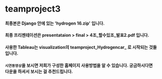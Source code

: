 # teamproject3

#### 최종본은 Django 안에 있는 'hydrogen 16.zip' 입니다.
#### 최종 프리젠테이션은 presentataion > final > 4조_할수있조_발표2.pdf 입니다.
#### 사용한 Tableau는 visualization의 teamproject_Hydrogencar_ 로 시작되는 것들입니다.
#### `시연동영상`을 보시면 저희가 구성한 홈페이지 사용방법을 알 수 있습니다. 궁금하시다면 다운을 하셔서 보시는 걸 추천드립니다.
